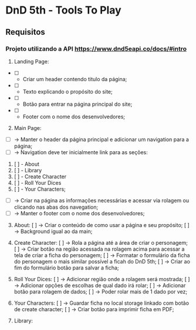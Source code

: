 # DnD 5th - Tools To Play

## Requisitos

### Projeto utilizando a API https://www.dnd5eapi.co/docs/#intro

1. Landing Page: 
* [ ] - Criar um header contendo titulo da página;
* [ ] - Texto explicando o propósito do site;
* [ ] - Botão para entrar na página principal do site;
* [ ] - Footer com o nome dos desenvolvedores;
    
2. Main Page:
* [ ] -> Manter o header da página principal e adicionar um navigation para a página;
* [ ] -> Navigation deve ter inicialmente link para as seções:
1. [ ] - About
2. [ ] - Library
3. [ ] - Create Character
4. [ ] - Roll Your Dices
5. [ ] - Your Characters;
* [ ] -> Criar na página as informações necessárias e acessar via rolagem ou clicando nas abas dos navegation;
* [ ] -> Manter o footer com o nome dos desenvolvedores;

3. About:
    [ ] -> Criar o conteúdo de como usar a página e seu propósito;
    [ ] -> Background igual ao da main;

4. Create Character:
    [ ] -> Rola a página até a área de criar o personagem;
    [ ] -> Criar botão na região acessada na rolagem acima para acessar a tela de criar a ficha do personagem;
    [ ] -> Formatar o formulário da ficha do personagem o mais similar possível a ficah do DnD 5th;
    [ ] -> Criar ao fim do formulário botão para salvar a ficha;
    
5. Roll Your Dices:
    [ ] -> Adicionar região onde a rolagem será mostrada;
    [ ] -> Adicionar opções de escolhas de qual dado irá rolar;
    [ ] -> Adicionar botão para rolagem de dados;
    [ ] -> Poder rolar mais de 1 dado por vez;
    
6. Your Characters:
    [ ] -> Guardar ficha no local storage linkado com botão de create character;
    [ ] -> Criar botão para imprimir ficha em PDF;
    
7. Library:
